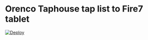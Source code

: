 # Orenco Taphouse tap list to Fire7 tablet

[![Deploy](https://www.herokucdn.com/deploy/button.svg)](https://heroku.com/deploy)
